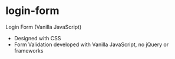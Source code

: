 # login-form
Login Form (Vanilla JavaScript)

- Designed with CSS
- Form Validation developed with Vanilla JavaScript, no jQuery or frameworks
